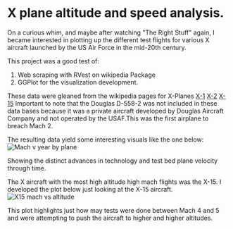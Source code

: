 # X plane altitude and speed analysis.

On a curious whim, and maybe after watching "The Right Stuff" again, I became interested in plotting up the different test flights for various X aircraft launched by the US Air Force in the mid-20th century.

This project was a good test of:
1. Web scraping with RVest on wikipedia Package
2. GGPlot for the visualization development.


These data were gleaned from the wikipedia pages for X-Planes
[X-1](https://en.wikipedia.org/wiki/List_of_X-1_flights)
[X-2](https://en.wikipedia.org/wiki/List_of_X-2_flights)
[X-15](https://en.wikipedia.org/wiki/List_of_X-15_flights)
Important to note that the Douglas D-558-2 was not included in these data bases because it was a private aircraft developed by Douglas Aircraft Company and not operated by the USAF.This was the first airplane to breach Mach 2.

The resulting data yield some interesting visuals like the one below:
![Mach v year by plane](Mach_v_Year.jpeg)

Showing the distinct advances in technology and test bed plane velocity through time.

The X aircraft with the most high altitude high mach flights was the X-15. I developed the plot below just looking at the X-15 aircraft.
![X15 mach vs altitude](X15_mach_v_altitude.jpeg)

This plot highlights just how may tests were done between Mach 4 and 5 and were attempting to push the aircraft to higher and higher altitudes. 
